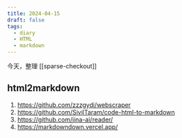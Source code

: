 ```yaml
---
title: 2024-04-15
draft: false
tags:
  - diary
  - HTML
  - markdown
---
```


今天，整理 [[sparse-checkout]]

## html2markdown

1. https://github.com/zzzgydi/webscraper
2. https://github.com/SivilTaram/code-html-to-markdown
3. https://github.com/jina-ai/reader/
4. https://markdowndown.vercel.app/
